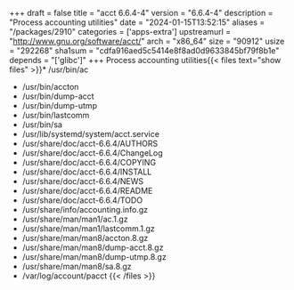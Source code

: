 +++
draft = false
title = "acct 6.6.4-4"
version = "6.6.4-4"
description = "Process accounting utilities"
date = "2024-01-15T13:52:15"
aliases = "/packages/2910"
categories = ['apps-extra']
upstreamurl = "http://www.gnu.org/software/acct/"
arch = "x86_64"
size = "90912"
usize = "292268"
sha1sum = "cdfa916aed5c5414e8f8ad0d9633845bf79f8b1e"
depends = "['glibc']"
+++
Process accounting utilities{{< files text="show files" >}}* /usr/bin/ac
* /usr/bin/accton
* /usr/bin/dump-acct
* /usr/bin/dump-utmp
* /usr/bin/lastcomm
* /usr/bin/sa
* /usr/lib/systemd/system/acct.service
* /usr/share/doc/acct-6.6.4/AUTHORS
* /usr/share/doc/acct-6.6.4/ChangeLog
* /usr/share/doc/acct-6.6.4/COPYING
* /usr/share/doc/acct-6.6.4/INSTALL
* /usr/share/doc/acct-6.6.4/NEWS
* /usr/share/doc/acct-6.6.4/README
* /usr/share/doc/acct-6.6.4/TODO
* /usr/share/info/accounting.info.gz
* /usr/share/man/man1/ac.1.gz
* /usr/share/man/man1/lastcomm.1.gz
* /usr/share/man/man8/accton.8.gz
* /usr/share/man/man8/dump-acct.8.gz
* /usr/share/man/man8/dump-utmp.8.gz
* /usr/share/man/man8/sa.8.gz
* /var/log/account/pacct
{{< /files >}}
